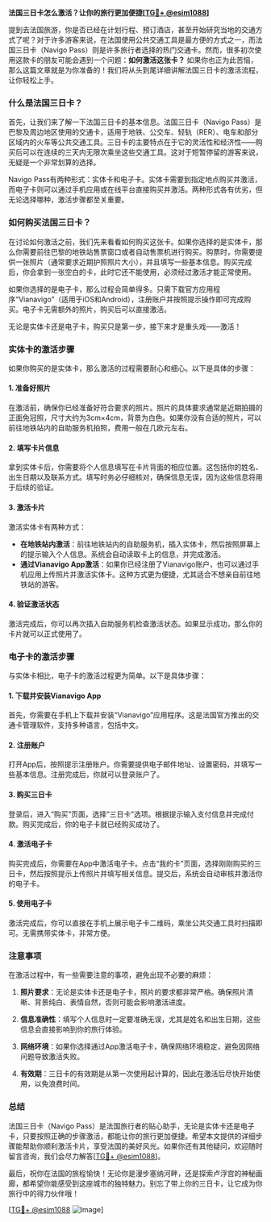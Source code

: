 **法国三日卡怎么激活？让你的旅行更加便捷[[TG💪+ @esim1088](https://t.me/s/esim1088)]**

提到去法国旅游，你是否已经在计划行程、预订酒店，甚至开始研究当地的交通方式了呢？对于许多游客来说，在法国使用公共交通工具是最方便的方式之一，而法国三日卡（Navigo Pass）则是许多旅行者选择的热门交通卡。然而，很多初次使用这款卡的朋友可能会遇到一个问题：**如何激活这张卡？** 如果你也正为此苦恼，那么这篇文章就是为你准备的！我们将从头到尾详细讲解法国三日卡的激活流程，让你轻松上手。

### 什么是法国三日卡？

首先，让我们来了解一下法国三日卡的基本信息。法国三日卡（Navigo Pass）是巴黎及周边地区使用的交通卡，适用于地铁、公交车、轻轨（RER）、电车和部分区域内的火车等公共交通工具。三日卡的主要特点在于它的灵活性和经济性——购买后可以在连续的三天内无限次乘坐这些交通工具。这对于短暂停留的游客来说，无疑是一个非常划算的选择。

Navigo Pass有两种形式：实体卡和电子卡。实体卡需要到指定地点购买并激活，而电子卡则可以通过手机应用或在线平台直接购买并激活。两种形式各有优劣，但无论选择哪种，激活步骤都至关重要。

### 如何购买法国三日卡？

在讨论如何激活之前，我们先来看看如何购买这张卡。如果你选择的是实体卡，那么你需要前往巴黎的地铁站售票窗口或者自动售票机进行购买。购票时，你需要提供一张照片（通常要求近期护照照片大小），并且填写一些基本信息。购买完成后，你会拿到一张空白的卡，此时它还不能使用，必须经过激活才能正常使用。

如果你选择的是电子卡，那么过程会简单得多。只需下载官方应用程序“Vianavigo”（适用于iOS和Android），注册账户并按照提示操作即可完成购买。电子卡无需额外的照片，购买后可以直接激活。

无论是实体卡还是电子卡，购买只是第一步，接下来才是重头戏——激活！

### 实体卡的激活步骤

如果你购买的是实体卡，那么激活的过程需要耐心和细心。以下是具体的步骤：

#### 1. 准备好照片
在激活前，确保你已经准备好符合要求的照片。照片的具体要求通常是近期拍摄的正面免冠照，尺寸大约为3cm×4cm，背景为白色。如果你没有合适的照片，可以前往地铁站内的自助服务机拍照，费用一般在几欧元左右。

#### 2. 填写卡片信息
拿到实体卡后，你需要将个人信息填写在卡片背面的相应位置。这包括你的姓名、出生日期以及联系方式。填写时务必仔细核对，确保信息无误，因为这些信息将用于后续的验证。

#### 3. 激活卡片
激活实体卡有两种方式：
- **在地铁站内激活**：前往地铁站内的自助服务机，插入实体卡，然后按照屏幕上的提示输入个人信息。系统会自动读取卡上的信息，并完成激活。
- **通过Vianavigo App激活**：如果你已经注册了Vianavigo账户，也可以通过手机应用上传照片并激活实体卡。这种方式更为便捷，尤其适合不想亲自前往地铁站的游客。

#### 4. 验证激活状态
激活完成后，你可以再次插入自助服务机检查激活状态。如果显示成功，那么你的卡片就可以正式使用了。

### 电子卡的激活步骤

与实体卡相比，电子卡的激活过程更为简单。以下是具体步骤：

#### 1. 下载并安装Vianavigo App
首先，你需要在手机上下载并安装“Vianavigo”应用程序。这是法国官方推出的交通卡管理软件，支持多种语言，包括中文。

#### 2. 注册账户
打开App后，按照提示注册账户。你需要提供电子邮件地址、设置密码，并填写一些基本信息。注册完成后，你就可以登录账户了。

#### 3. 购买三日卡
登录后，进入“购买”页面，选择“三日卡”选项。根据提示输入支付信息并完成付款。购买完成后，你的电子卡就已经购买成功了。

#### 4. 激活电子卡
购买完成后，你需要在App中激活电子卡。点击“我的卡”页面，选择刚刚购买的三日卡，然后按照提示上传照片并填写相关信息。提交后，系统会自动审核并激活你的电子卡。

#### 5. 使用电子卡
激活完成后，你可以直接在手机上展示电子卡二维码，乘坐公共交通工具时扫描即可。无需携带实体卡，非常方便。

### 注意事项

在激活过程中，有一些需要注意的事项，避免出现不必要的麻烦：

1. **照片要求**：无论是实体卡还是电子卡，照片的要求都非常严格。确保照片清晰、背景纯白、表情自然，否则可能会影响激活进度。
   
2. **信息准确性**：填写个人信息时一定要准确无误，尤其是姓名和出生日期，这些信息会直接影响到你的旅行体验。

3. **网络环境**：如果你选择通过App激活电子卡，确保网络环境稳定，避免因网络问题导致激活失败。

4. **有效期**：三日卡的有效期是从第一次使用起计算的，因此在激活后尽快开始使用，以免浪费时间。

### 总结

法国三日卡（Navigo Pass）是法国旅行者的贴心助手，无论是实体卡还是电子卡，只要按照正确的步骤激活，都能让你的旅行更加便捷。希望本文提供的详细步骤能帮助你顺利激活卡片，享受法国的美好风光。如果你还有其他疑问，欢迎随时留言咨询，我们会尽力解答[[TG💪+ @esim1088](https://t.me/s/esim1088)]。

最后，祝你在法国的旅程愉快！无论你是漫步塞纳河畔，还是探索卢浮宫的神秘画廊，都希望你能感受到这座城市的独特魅力。别忘了带上你的三日卡，让它成为你旅行中的得力伙伴哦！

[[TG💪+ @esim1088](https://t.me/s/esim1088) ![Image](https://i.postimg.cc/4NQfJmqS/Snipaste-2025-05-13-00-14-12.png)]